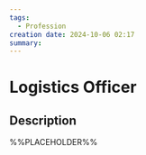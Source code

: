 ```yaml
---
tags:
  - Profession
creation date: 2024-10-06 02:17
summary:
---
```

# Logistics Officer

## Description

%%PLACEHOLDER%%
